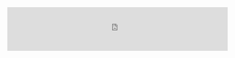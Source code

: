 <div style="margin:auto;overflow:hidden" class="framed-content  framed-python-start">
<iframe src="https://openml.github.io/openml-python/develop/index.html"
        class="framed-github framed-python" height="100vh" width="100%" frameborder="0" id="python_api_frame"
        allowfullscreen sandbox="allow-scripts allow-same-origin">
  <p> <a href="https://openml.github.io/openml-python/develop/index.html">
    Fallback link for browsers that don't support iframes
  </a> </p>
</iframe>
<script type="text/javascript">
window.addEventListener("load", function(){
  var doc=document.getElementById("python_api_frame").contentWindow.document.head;
  doc.appendChild('<style type="text/css">#gh-banner{display:none};</style>');
});
</script>
</div>
